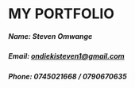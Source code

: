# MY PORTFOLIO

##### Name: Steven Omwange
##### Email: ondiekisteven1@gmail.com
##### Phone: 0745021668 / 0790670635
